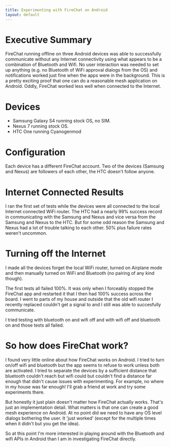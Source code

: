 ```yaml
---
title: Experimenting with FireChat on Android
layout: default
---
```

# Executive Summary
FireChat running offline on three Android devices was able to successfully communicate without any Internet connectivity using what appears to be a combination of Bluetooth and Wifi. No user interaction was needed to set up anything (e.g. no Bluetooth of WiFi approval dialogs from the OS) and notifications worked just fine when the apps were in the background. This is a pretty exciting proof that one can do a reasonable mesh application on Android. Oddly, FireChat worked less well when connected to the Internet.

# Devices
* Samsung Galaxy S4 running stock OS, no SIM.
* Nexus 7 running stock OS.
* HTC One running Cyanogenmod

# Configuration
Each device has a different FireChat account.
Two of the devices (Samsung and Nexus) are followers of each other, the HTC doesn't follow anyone.

# Internet Connected Results
I ran the first set of tests while the devices were all connected to the local Internet connected WiFi router. The HTC had a nearly 99% success record in communicating with the Samsung and Nexus and vice versa from the Samsung and Nexus to the HTC. But for some odd reason the Samsung and Nexus had a lot of trouble talking to each other. 50% plus failure rates weren't uncommon.

# Turning off the Internet
I made all the devices forget the local WiFi router, turned on Airplane mode and then manually turned on WiFi and Bluetooth (no pairing of any kind though).

The first tests all failed 100%. It was only when I forceably stopped the FireChat app and restarted it that I then had 100% success across the board. I went to parts of my house and outside that the old wifi router I recently replaced couldn't get a signal to and I still was able to succesfully communicate.

I tried testing with bluetooth on and wifi off and with wifi off and bluetooth on and those tests all failed.

# So how does FireChat work?
I found very little online about how FireChat works on Android. I tried to turn on/off wifi and bluetooth but the app seems to refuse to work unless both are activated. I tried to separate the devices by a sufficient distance that bluetooth couldn't reach but wifi could but couldn't find a distance far enough that didn't cause issues with experimenting. For example, no where in my house was far enough! I'll grab a friend at work and try some experiments there.

But honestly it just plain doesn't matter how FireChat actually works. That's just an implementation detail. What matters is that one can create a good mesh experience on Android. At no point did we need to have any OS level dialogs bothering the user. It 'just worked' (except for the multiple times when it didn't but you get the idea).

So at this point I'm more interested in playing around with the Bluetooth and wifi APIs in Android than I am in investigating FireChat directly.
